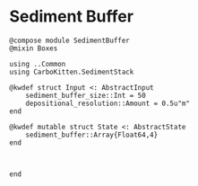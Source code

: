 # Sediment Buffer

``` {.julia file=src/Components/SedimentBuffer.jl}
@compose module SedimentBuffer
@mixin Boxes

using ..Common
using CarboKitten.SedimentStack

@kwdef struct Input <: AbstractInput
    sediment_buffer_size::Int = 50
    depositional_resolution::Amount = 0.5u"m"
end

@kwdef mutable struct State <: AbstractState
    sediment_buffer::Array{Float64,4}
end



end
```

